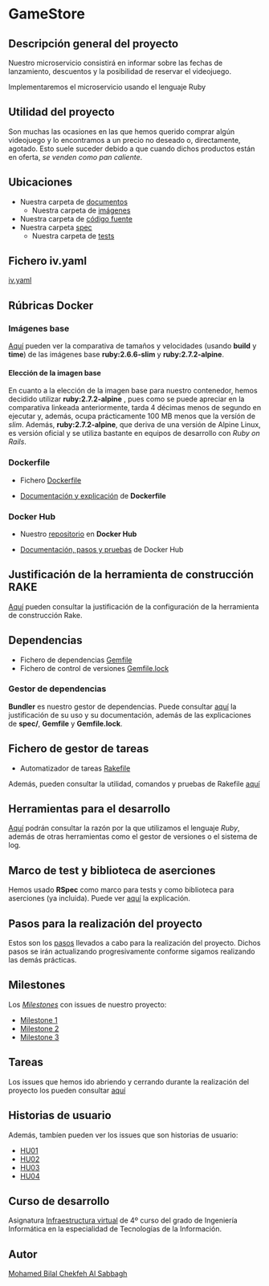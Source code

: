 # GameStore

## Descripción general del proyecto

Nuestro microservicio consistirá en informar sobre las fechas de lanzamiento, descuentos y la posibilidad de reservar el videojuego.

Implementaremos el microservicio usando el lenguaje Ruby


## Utilidad del proyecto

Son muchas las ocasiones en las que hemos querido comprar algún videojuego y lo encontramos a un precio no deseado o, directamente, agotado. Esto suele suceder debido a que cuando dichos productos están en oferta, *se venden como pan caliente*.


## Ubicaciones

+ Nuestra carpeta de [documentos](https://github.com/BilalKxK99/GameStore/tree/master/docs)
    + Nuestra carpeta de [imágenes](https://github.com/BilalKxK99/GameStore/tree/master/docs/img)
+ Nuestra carpeta de [código fuente](https://github.com/BilalKxK99/GameStore/tree/master/src)
+ Nuestra carpeta [spec](https://github.com/BilalKxK99/GameStore/tree/master/spec)
    + Nuestra carpeta de [tests](https://github.com/BilalKxK99/GameStore/tree/master/spec/tests)


## Fichero iv.yaml

[iv.yaml](https://github.com/BilalKxK99/GameStore/blob/master/iv.yaml)


## Rúbricas Docker


### Imágenes base

[Aquí](https://github.com/biilal1999/GameStore/blob/master/docs/ComparativaImagenes.md) pueden ver la comparativa de tamaños y velocidades (usando **build** y **time**) de las imágenes base **ruby:2.6.6-slim** y **ruby:2.7.2-alpine**.


#### Elección de la imagen base

En cuanto a la elección de la imagen base para nuestro contenedor, hemos decidido utilizar **ruby:2.7.2-alpine** , pues como se puede apreciar en la comparativa linkeada anteriormente, tarda 4 décimas menos de segundo en ejecutar y, además, ocupa prácticamente 100 MB menos que la versíón de *slim*. Además, **ruby:2.7.2-alpine**, que deriva de una versión de Alpine Linux, es versión oficial y se utiliza bastante en equipos de desarrollo con *Ruby on Rails*.


### Dockerfile

+ Fichero [Dockerfile](https://github.com/biilal1999/GameStore/blob/master/Dockerfile)

+ [Documentación y explicación](https://github.com/biilal1999/GameStore/blob/master/docs/ExplicacionDockerfile.md) de **Dockerfile**


### Docker Hub

+ Nuestro [repositorio](https://hub.docker.com/r/biilal1999/gamestore) en **Docker Hub**

+ [Documentación, pasos y pruebas](https://github.com/biilal1999/GameStore/blob/master/docs/DockerHub.md) de Docker Hub


## Justificación de la herramienta de construcción RAKE

[Aquí](https://github.com/BilalKxK99/GameStore/blob/master/docs/JustifiacionHerramientaConstruccion.md) pueden consultar la justificación de la configuración de la herramienta de construcción Rake.


## Dependencias

+ Fichero de dependencias [Gemfile](https://github.com/BilalKxK99/GameStore/blob/master/Gemfile)
+ Fichero de control de versiones [Gemfile.lock](https://github.com/BilalKxK99/GameStore/blob/master/Gemfile.lock)


### Gestor de dependencias

**Bundler** es nuestro gestor de dependencias. Puede consultar [aquí](https://github.com/BilalKxK99/GameStore/blob/master/docs/Dependencias.md) la justificación de su uso y su documentación, además de las explicaciones de **spec/**, **Gemfile** y **Gemfile.lock**.


## Fichero de gestor de tareas

+ Automatizador de tareas [Rakefile](https://github.com/BilalKxK99/GameStore/blob/master/Rakefile)

Además, pueden consultar la utilidad, comandos y pruebas de Rakefile [aquí](https://github.com/BilalKxK99/GameStore/blob/master/docs/GestorTareas.md)


## Herramientas para el desarrollo

[Aquí](https://github.com/BilalKxK99/GameStore/blob/master/docs/herramientas.md) podrán consultar la razón por la que utilizamos el lenguaje *Ruby*, además de otras herramientas como el gestor de versiones o el sistema de log.


## Marco de test y biblioteca de aserciones

Hemos usado **RSpec** como marco para tests y como biblioteca para aserciones (ya incluida). Puede ver [aquí](https://github.com/BilalKxK99/GameStore/blob/master/docs/ProgramaTesting.md) la explicación.


## Pasos para la realización del proyecto

Estos son los [pasos](https://github.com/BilalKxK99/GameStore/blob/master/docs/PasosProyecto.md) llevados a cabo para la realización del proyecto. Dichos pasos se irán actualizando progresivamente conforme sigamos realizando las demás prácticas.


## Milestones

Los [*Milestones*](https://github.com/BilalKxK99/GameStore/milestones) con issues de nuestro proyecto:

- [Milestone 1](https://github.com/BilalKxK99/GameStore/milestone/1)
- [Milestone 2](https://github.com/BilalKxK99/GameStore/milestone/2)
- [Milestone 3](https://github.com/BilalKxK99/GameStore/milestone/3)


## Tareas

Los issues que hemos ido abriendo y cerrando durante la realización del proyecto los pueden consultar [aquí](https://github.com/BilalKxK99/GameStore/issues)


## Historias de usuario

Además, tambíen pueden ver los issues que son historias de usuario:

- [HU01](https://github.com/BilalKxK99/GameStore/issues/12)
- [HU02](https://github.com/BilalKxK99/GameStore/issues/13)
- [HU03](https://github.com/BilalKxK99/GameStore/issues/14)
- [HU04](https://github.com/BilalKxK99/GameStore/issues/45)

## Curso de desarrollo

Asignatura [Infraestructura virtual](https://github.com/JJ/IV-20-21) de 4º curso del grado de Ingeniería Informática en la especialidad de Tecnologías de la Información.


## Autor

[Mohamed Bilal Chekfeh Al Sabbagh](https://github.com/BilalKxK99)
